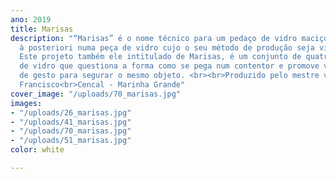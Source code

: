 ```yaml
---
ano: 2019
title: Marisas
description: "“Marisas” é o nome técnico para um pedaço de vidro maciço colocado
  à posteriori numa peça de vidro cujo o seu método de produção seja vidro soprado.
  Este projeto também ele intitulado de Marisas, é um conjunto de quatro peças
  de vidro que questiona a forma como se pega num contentor e promove várias possibilidades
  de gesto para segurar o mesmo objeto. <br><br>Produzido pelo mestre vidreiro Alindo
  Francisco<br>Cencal - Marinha Grande"
cover_image: "/uploads/70_marisas.jpg"
images:
- "/uploads/26_marisas.jpg"
- "/uploads/41_marisas.jpg"
- "/uploads/70_marisas.jpg"
- "/uploads/51_marisas.jpg"
color: white

---
```

